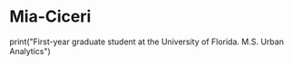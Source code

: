 # Mia-Ciceri
print("First-year graduate student at the University of Florida. M.S. Urban Analytics")
